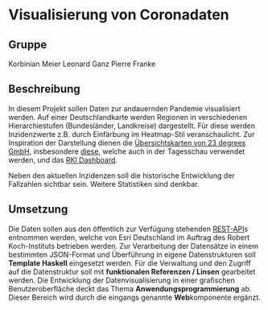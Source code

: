 # Visualisierung von Coronadaten

## Gruppe
Korbinian Meier
Leonard Ganz
Pierre Franke

## Beschreibung
In diesem Projekt sollen Daten zur andauernden Pandemie visualisiert werden. Auf einer
Deutschlandkarte werden Regionen in verschiedenen Hierarchiestufen (Bundesländer, Landkreise)
dargestellt. Für diese werden Inzidenzwerte z.B. durch Einfärbung im Heatmap-Stil
veranschaulicht. Zur Inspiration der Darstellung dienen die [Übersichtskarten von 23 degrees
GmbH](https://app.23degrees.io/indicator/covid?folder9hfAcvpFw0IxDKRZ-collection-deutschland=QixrVWHzvvuvLN03-collection-statistiken-zu-neuinfektionen~hnO48q9rT7hQwl5F-choro-7-tage-inzidenz-neuinfektionen), insbesondere [diese](https://app.23degrees.io/embed/3T3vqcZBX8hrLeYT-choro-sars-cov-2-infektionen-in), welche auch in der Tagesschau verwendet werden, und das [RKI Dashboard](https://experience.arcgis.com/experience/478220a4c454480e823b17327b2bf1d4).

Neben den aktuellen Inzidenzen soll die historische Entwicklung der Fallzahlen sichtbar sein.
Weitere Statistiken sind denkbar.

## Umsetzung
Die Daten sollen aus den öffentlich zur Verfügung stehenden [REST-API](https://arcgis.esri.de/nutzung-der-api-des-rki-covid-19-dashboard/)s entnommen werden,
welche von Esri Deutschland im Auftrag des Robert Koch-Instituts betrieben werden. Zur
Verarbeitung der Datensätze in einem bestimmten JSON-Format und Überführung in eigene
Datenstrukturen soll **Template Haskell** eingesetzt werden. Für die Verwaltung und den Zugriff auf
die Datenstruktur soll mit **funktionalen Referenzen / Linsen** gearbeitet werden. Die Entwicklung
der Datenvisualisierung in einer grafischen Benutzeroberfläche deckt das Thema
**Anwendungsprogrammierung** ab. Dieser Bereich wird durch die eingangs genannte
**Web**komponente ergänzt.
